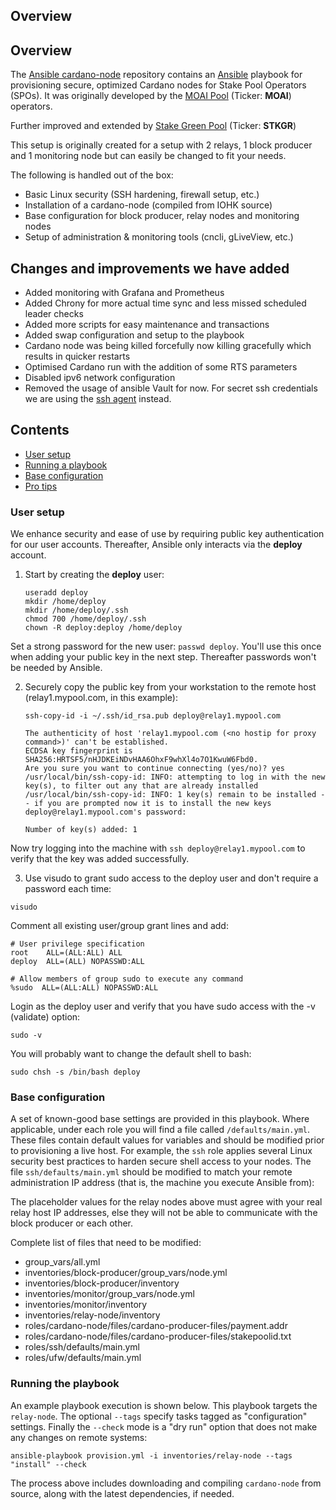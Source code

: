## Overview

## Overview

The [Ansible cardano-node](https://github.com/moaipool/ansible-cardano-node) repository contains an [Ansible](https://www.ansible.com/) playbook for provisioning secure, optimized Cardano nodes for Stake Pool Operators (SPOs). 
It was originally developed by the [MOAI Pool](https://moaipool.com/) (Ticker: **MOAI**) operators. 

Further improved and extended by [Stake Green Pool](https://www.stakegreen.com/) (Ticker: **STKGR**)

This setup is originally created for a setup with 2 relays, 1 block producer and 1 monitoring node but can easily be changed to fit your needs.

The following is handled out of the box:
* Basic Linux security (SSH hardening, firewall setup, etc.)
* Installation of a cardano-node (compiled from IOHK source)
* Base configuration for block producer, relay nodes and monitoring nodes
* Setup of administration & monitoring tools (cncli, gLiveView, etc.)

## Changes and improvements we have added 
- Added monitoring with Grafana and Prometheus
- Added Chrony for more actual time sync and less missed scheduled leader checks
- Added more scripts for easy maintenance and transactions 
- Added swap configuration and setup to the playbook
- Cardano node was being killed forcefully now killing gracefully which results in quicker restarts
- Optimised Cardano run with the addition of some RTS parameters
- Disabled ipv6 network configuration
- Removed the usage of ansible Vault for now. For secret ssh credentials we are using the [ssh agent](https://www.ssh.com/academy/ssh/add-command) instead.

## Contents

- [User setup](#user-setup)
- [Running a playbook](#running-a-playbook)
- [Base configuration](#base-configuration)
- [Pro tips](#pro-tips)

### User setup

We enhance security and ease of use by requiring public key authentication for our user accounts. Thereafter, Ansible
only interacts via the **deploy** account.

1. Start by creating the **deploy** user:

   ```
   useradd deploy
   mkdir /home/deploy
   mkdir /home/deploy/.ssh
   chmod 700 /home/deploy/.ssh
   chown -R deploy:deploy /home/deploy
   ```

Set a strong password for the new user: `passwd deploy`. You'll use this once when adding your public key in the next
step. Thereafter passwords won't be needed by Ansible.

2. Securely copy the public key from your workstation to the remote host (relay1.mypool.com, in this example):

   ```
   ssh-copy-id -i ~/.ssh/id_rsa.pub deploy@relay1.mypool.com
   
   The authenticity of host 'relay1.mypool.com (<no hostip for proxy command>)' can't be established.
   ECDSA key fingerprint is SHA256:HRTSF5/nHJDKEiNDvHAA6OhxF9whXl4o7O1KwuW6Fbd0.
   Are you sure you want to continue connecting (yes/no)? yes
   /usr/local/bin/ssh-copy-id: INFO: attempting to log in with the new key(s), to filter out any that are already installed
   /usr/local/bin/ssh-copy-id: INFO: 1 key(s) remain to be installed -- if you are prompted now it is to install the new keys
   deploy@relay1.mypool.com's password:
   
   Number of key(s) added: 1
   ```

Now try logging into the machine with `ssh deploy@relay1.mypool.com` to verify that the key was added successfully.

3. Use visudo to grant sudo access to the deploy user and don't require a password each time:

```
visudo
```

Comment all existing user/group grant lines and add:

```
# User privilege specification
root    ALL=(ALL:ALL) ALL
deploy  ALL=(ALL) NOPASSWD:ALL
	
# Allow members of group sudo to execute any command
%sudo  ALL=(ALL:ALL) NOPASSWD:ALL

```

Login as the deploy user and verify that you have sudo access with the -v (validate) option:

```
sudo -v
```

You will probably want to change the default shell to bash:

```
sudo chsh -s /bin/bash deploy
```

### Base configuration

A set of known-good base settings are provided in this playbook. Where applicable, under each role you will find a file
called `/defaults/main.yml`. These files contain default values for variables and should be modified prior to
provisioning a live host. For example, the `ssh` role applies several Linux security best practices to harden secure
shell access to your nodes. The file `ssh/defaults/main.yml` should be modified to match your remote administration IP
address (that is, the machine you execute Ansible from):

The placeholder values for the relay nodes above must agree with your real relay host IP addresses, else they will not
be able to communicate with the block producer or each other.

Complete list of files that need to be modified:
- group_vars/all.yml
- inventories/block-producer/group_vars/node.yml
- inventories/block-producer/inventory
- inventories/monitor/group_vars/node.yml
- inventories/monitor/inventory
- inventories/relay-node/inventory
- roles/cardano-node/files/cardano-producer-files/payment.addr
- roles/cardano-node/files/cardano-producer-files/stakepoolid.txt
- roles/ssh/defaults/main.yml
- roles/ufw/defaults/main.yml

### Running the playbook

An example playbook execution is shown below. This playbook targets the `relay-node`.
The optional `--tags` specify tasks tagged as "configuration" settings. Finally the `--check` mode is a "dry run" option
that does not make any changes on remote systems:

```
ansible-playbook provision.yml -i inventories/relay-node --tags "install" --check
```

The process above includes downloading and compiling `cardano-node` from source, along with the latest dependencies, if
needed.
